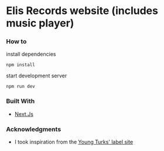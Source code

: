 # Elis Records website (includes music player)

### How to

install dependencies

```
npm install
```

start development server

```
npm run dev
```

### Built With

- [Next.Js](https://github.com/zeit/next.js/)

### Acknowledgments

- I took inspiration from the [Young Turks' label site](https://theyoungturks.co.uk/)
